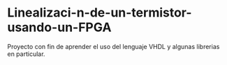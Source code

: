 # Linealizaci-n-de-un-termistor-usando-un-FPGA
Proyecto con fin de aprender el uso del lenguaje VHDL y algunas librerias en particular.
